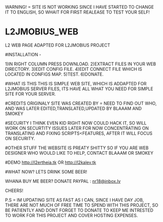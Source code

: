 WARNING! = SITE IS NOT WORKING SINCE I HAVE STARTED TO CHANGE IT TO ENGLISH, SO WHAIT FOR FIRST REALEASE TO TEST YOUR SELF!

# L2JMOBIUS_WEB
L2 WEB PAGE ADAPTED FOR L2JMOBIUS PROJECT


#INSTALLATION - 

1)IN RIGHT COLUMN PRESS DOWNLOAD.
2)EXTRACT FILES IN YOUR WEB DIRECTORY.
3)EDIT CONFIG FILE.
4)EDIT CONNECT FILE WHICH IS LOCATED IN CONFIGS MAP.
5)TEST.
6)DONATE.

#WHAT IS THIS 
THIS IS SIMPLE WEB SITE, WHICH IS ADDAPTED FOR L2JMOBIUS SERVER FILES, ITS HAVE ALL WHAT YOU NEED FOR SIMPLE SITE FOR YOUR SERVER.

#CREDITS 
ORIGINALY SITE WAS CREATED BY = NEED TO FIND OUT WHO, AND WAS LATER EDITED,TRANSLATED,UPDATED BY BLAAAM AND SMOKEY

#SECURITY 
I THINK EVEN KID RIGHT NOW COULD HACK IT, SO WILL WORK ON SECURTITY ISSUES LATER FOR NOW CONCENTRATING ON TRANSLATING AND FIXING SCRIPTS<FEATURES, AFTER IT WILL FOCUS ON SECURITY.

#OTHER STUFF 
THE WEBSITE IS PREATY SHITTY SO IF YOU ARE WEB DESIGNER WHO WOULD LIKE TO HELP, CONTACT BLAAAM OR SMOKEY

#DEMO 
http://l2ertheia.tk OR http://l2kalev.tk




#WHAT NOW? LETS DRINK SOME BEER! 

WHANA BUY ME BEER? DONATE PAYPAL : nr18@inbox.lv

CHEERS!

P.S = IM UPDATING SITE AS FAST AS I CAN, SINCE I HAVE DAY JOB, THERE ARE NOT MUCH OF FREE TIME TO SPEND WITH THIS PROJECT, SO BE PATIENTLY AND DONT FORGET TO DONATE TO KEEP ME INTRESTED TO WORK FOR THIS PROJECT AND COVER HOSTING EXPENSES. 
